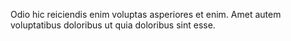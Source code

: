 Odio hic reiciendis enim voluptas asperiores et enim.
Amet autem voluptatibus doloribus ut quia doloribus sint esse.